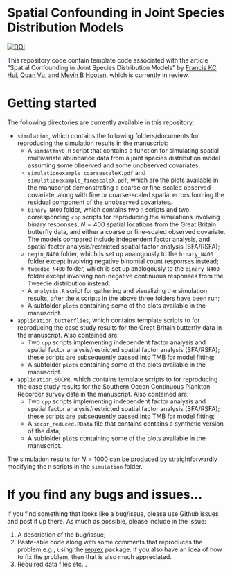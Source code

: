 # Spatial Confounding in Joint Species Distribution Models

<!-- badges: start -->

[![DOI](https://zenodo.org/badge/DOI/10.5281/zenodo.12607465.svg)](https://doi.org/10.5281/zenodo.12607465)

<!-- badges: end -->

This repository code contain template code associated with the article "Spatial Confounding in Joint Species Distribution Models" by [Francis KC Hui](https://francishui.netlify.app/), [Quan Vu](https://sites.google.com/view/quanvu/home), and [Mevin B Hooten](https://stat.utexas.edu/directory/mevin-hooten), which is currently in review.

# Getting started

The following directories are currently available in this repository:

-   `simulation`, which contains the following folders/documents for reproducing the simulation results in the manuscript:
    -   A `simdatfnv0.R` script that contains a function for simulating spatial multivariate abundance data from a joint species distribution model assuming some observed and some unobserved covariates;
    -   `simulationexample_coarsescaleX.pdf` and `simulationexample_finescaleX.pdf`, which are the plots available in the manuscript demonstrating a coarse or fine-scaled observed covariate, along with fine or coarse-scaled spatial errors forming the residual component of the unobserved covariates.
    -   `binary_N400` folder, which contains two `R` scripts and two corresponding `cpp` scripts for reproducing the simulations involving binary responses, $N = 400$ spatial locations from the Great Britain butterfly data, and either a coarse or fine-scaled observed covariate. The models compared include independent factor analysis, and spatial factor analysis/restricted spatial factor analysis (SFA/RSFA);
    -   `negin_N400` folder, which is set up analogously to the `binary_N400` folder except involving negative binomial count responses instead;
    -   `tweedie_N400` folder, which is set up analogously to the `binary_N400` folder except involving non-negative continuous responses from the Tweedie distribution instead;
    -   A `analysis.R` script for gathering and visualizing the simulation results, after the `R` scripts in the above three folders have been run;
    -   A subfolder `plots` containing some of the plots available in the manuscript.
-   `application_butterflies`, which contains template scripts to for reproducing the case study results for the Great Britain butterfly data in the manuscript. Also contained are:
    -   Two `cpp` scripts implementing independent factor analysis and spatial factor analysis/restricted spatial factor analysis (SFA/RSFA); these scripts are subsequently passed into [TMB](https://cran.r-project.org/web/packages/TMB/index.html) for model fitting;
    -   A subfolder `plots` containing some of the plots available in the manuscript.
-   `application_SOCPR`, which contains template scripts to for reproducing the case study results for the Southern Ocean Continuous Plankton Recorder survey data in the manuscript. Also contained are:
    -   Two `cpp` scripts implementing independent factor analysis and spatial factor analysis/restricted spatial factor analysis (SFA/RSFA); these scripts are subsequently passed into [TMB](https://cran.r-project.org/web/packages/TMB/index.html) for model fitting;
    -   A `socpr_reduced.RData` file that contains contains a synthetic version of the data;
    -   A subfolder `plots` containing some of the plots available in the manuscript.

The simulation results for $N = 1000$ can be produced by straightforwardly modifying the `R` scripts in the `simulation` folder.

# If you find any bugs and issues...

If you find something that looks like a bug/issue, please use Github issues and post it up there. As much as possible, please include in the issue:

1.  A description of the bug/issue;
2.  Paste-able code along with some comments that reproduces the problem e.g., using the [reprex](https://cran.r-project.org/web/packages/reprex/index.html) package. If you also have an idea of how to fix the problem, then that is also much appreciated.
3.  Required data files etc...
